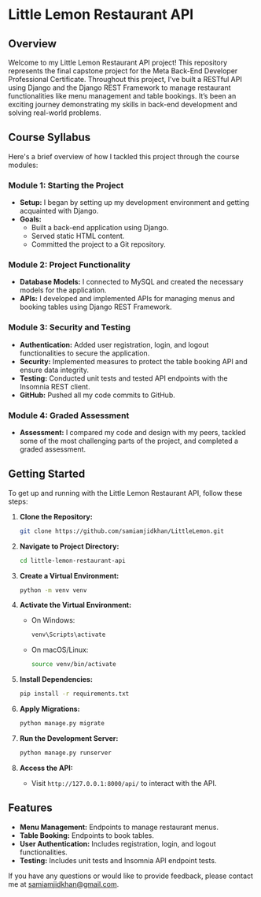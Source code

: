 # Little Lemon Restaurant API

## Overview

Welcome to my Little Lemon Restaurant API project! This repository represents the final capstone project for the Meta Back-End Developer Professional Certificate. Throughout this project, I've built a RESTful API using Django and the Django REST Framework to manage restaurant functionalities like menu management and table bookings. It’s been an exciting journey demonstrating my skills in back-end development and solving real-world problems.

## Course Syllabus

Here's a brief overview of how I tackled this project through the course modules:

### Module 1: Starting the Project

- **Setup:** I began by setting up my development environment and getting acquainted with Django.
- **Goals:**
  - Built a back-end application using Django.
  - Served static HTML content.
  - Committed the project to a Git repository.

### Module 2: Project Functionality

- **Database Models:** I connected to MySQL and created the necessary models for the application.
- **APIs:** I developed and implemented APIs for managing menus and booking tables using Django REST Framework.

### Module 3: Security and Testing

- **Authentication:** Added user registration, login, and logout functionalities to secure the application.
- **Security:** Implemented measures to protect the table booking API and ensure data integrity.
- **Testing:** Conducted unit tests and tested API endpoints with the Insomnia REST client.
- **GitHub:** Pushed all my code commits to GitHub.

### Module 4: Graded Assessment

- **Assessment:** I compared my code and design with my peers, tackled some of the most challenging parts of the project, and completed a graded assessment.

## Getting Started

To get up and running with the Little Lemon Restaurant API, follow these steps:

1. **Clone the Repository:**
   ```bash
   git clone https://github.com/samiamjidkhan/LittleLemon.git
   ```

2. **Navigate to Project Directory:**
   ```bash
   cd little-lemon-restaurant-api
   ```

3. **Create a Virtual Environment:**
   ```bash
   python -m venv venv
   ```

4. **Activate the Virtual Environment:**
   - On Windows:
     ```bash
     venv\Scripts\activate
     ```
   - On macOS/Linux:
     ```bash
     source venv/bin/activate
     ```

5. **Install Dependencies:**
   ```bash
   pip install -r requirements.txt
   ```

6. **Apply Migrations:**
   ```bash
   python manage.py migrate
   ```

7. **Run the Development Server:**
   ```bash
   python manage.py runserver
   ```

8. **Access the API:**
   - Visit `http://127.0.0.1:8000/api/` to interact with the API.

## Features

- **Menu Management:** Endpoints to manage restaurant menus.
- **Table Booking:** Endpoints to book tables.
- **User Authentication:** Includes registration, login, and logout functionalities.
- **Testing:** Includes unit tests and Insomnia API endpoint tests.



If you have any questions or would like to provide feedback, please contact me at [samiamjidkhan@gmail.com](samiamjidkhan@gmail.com).
